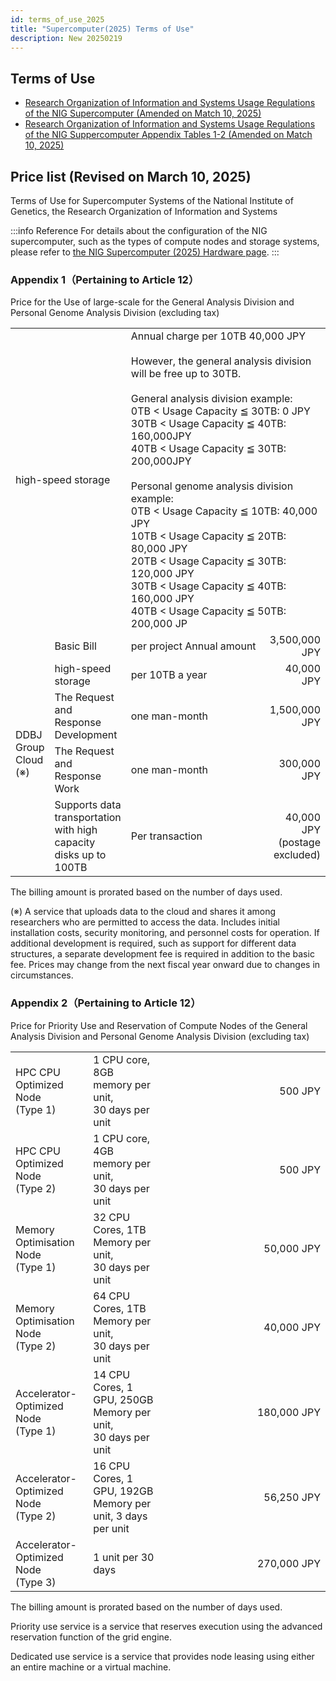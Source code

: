 ```yaml
---
id: terms_of_use_2025
title: "Supercomputer(2025) Terms of Use"
description: New 20250219
---
```


## Terms of Use

- [Research Organization of Information and Systems Usage Regulations of the NIG Supercomputer (Amended on Match 10, 2025)](nigsc_use_policy_2025.pdf)
- [Research Organization of Information and Systems Usage Regulations of the NIG Suppercomputer Appendix Tables 1-2 (Amended on Match 10, 2025)](tables_of_nigsc_use_policy_2025.pdf)



## Price list (Revised on March 10, 2025)

Terms of Use for Supercomputer Systems of the National Institute of Genetics, the Research Organization of Information and Systems


:::info Reference
For details about the configuration of the NIG supercomputer, such as the types of compute nodes and storage systems, please refer to [the NIG Supercomputer (2025) Hardware page](/guides/hardware/hardware2025/).
:::



### **Appendix 1（Pertaining to Article 12）**

Price for the Use of large-scale for the General Analysis Division and Personal Genome Analysis Division (excluding tax)

<table>
	<tbody>
		<tr>
      <td colspan="2">high-speed storage</td>
      <td width="400" colspan="2">
        Annual charge per 10TB			40,000 JPY<br /><br />
        However, the general analysis division will be free up to 30TB.<br /><br />
        General analysis division example:<br />    
            0TB < Usage Capacity ≦ 30TB: 0 JPY<br />
            30TB < Usage Capacity ≦ 40TB: 160,000JPY<br />
            40TB < Usage Capacity ≦ 30TB: 200,000JPY<br /><br />
        Personal genome analysis division example:<br />
            0TB < Usage Capacity ≦ 10TB: 40,000 JPY<br />
            10TB < Usage Capacity ≦ 20TB: 80,000 JPY<br />
            20TB < Usage Capacity ≦ 30TB: 120,000 JPY<br />
            30TB < Usage Capacity ≦ 40TB: 160,000 JPY<br />
            40TB < Usage Capacity ≦ 50TB: 200,000 JP
      </td>
    </tr>
		<tr>
			<td rowspan="5">DDBJ Group Cloud (※)</td>
			<td>Basic Bill</td>
			<td width="250">per project Annual amount</td>
			<td align="right">3,500,000 JPY</td>
		</tr>
		<tr>
			<td>high-speed storage</td>
			<td>per 10TB a year</td>
			<td align="right">40,000 JPY</td>
		</tr>
		<tr>
			<td>The Request and Response Development</td>
			<td>one man-month</td>
			<td align="right">1,500,000 JPY</td>
		</tr>
		<tr>
			<td>The Request and Response Work</td>
			<td>one man-month</td>
			<td align="right">300,000 JPY</td>
		</tr>
		<tr>
			<td>Supports data transportation with high capacity disks up to 100TB</td>
			<td>Per transaction</td>
			<td align="right">40,000 JPY<br /> (postage excluded)</td>
		</tr>
	</tbody>
</table>

The billing amount is prorated based on the number of days used.

(※) A service that uploads data to the cloud and shares it among researchers who are permitted to access the data. Includes initial installation costs, security monitoring, and personnel costs for operation.
If additional development is required, such as support for different data structures, a separate development fee is required in addition to the basic fee. Prices may change from the next fiscal year onward due to changes in circumstances.



### **Appendix 2（Pertaining to Article 12）**

Price for Priority Use and Reservation of Compute Nodes of the General Analysis Division and Personal Genome Analysis Division (excluding tax)

<table>
  <tbody>
    <tr>
      <td>HPC CPU Optimized Node<br />(Type 1)</td>
      <td>1 CPU core, 8GB memory per unit,<br /> 30 days per unit</td>
      <td width="250" align="right">500 JPY</td>
    </tr>
    <tr>
      <td>HPC CPU Optimized Node<br />(Type 2)</td>
      <td>1 CPU core, 4GB memory per unit,<br /> 30 days per unit</td>
      <td align="right">500 JPY</td>
    </tr>
    <tr>
      <td>Memory Optimisation Node<br />(Type 1)</td>
      <td>32 CPU Cores, 1TB Memory per unit,<br /> 30 days per unit</td>
      <td align="right">50,000 JPY</td>
    </tr>
    <tr>
      <td>Memory Optimisation Node<br />(Type 2)</td>
      <td>64 CPU Cores, 1TB Memory per unit,<br /> 30 days per unit</td>
      <td align="right">40,000 JPY</td>
    </tr>
    <tr>
      <td>Accelerator-Optimized Node<br />(Type 1)</td>
      <td>14 CPU Cores, 1 GPU, 250GB Memory per unit,<br /> 30 days per unit</td>
      <td align="right">180,000 JPY</td>
    </tr>
    <tr>
      <td>Accelerator-Optimized Node<br />(Type 2)</td>
      <td>16 CPU Cores, 1 GPU, 192GB Memory per unit, 3 days per unit</td>
      <td align="right">56,250 JPY</td>
    </tr>
    <tr>
      <td>Accelerator-Optimized Node<br />(Type 3)</td>
      <td>1 unit per 30 days</td>
      <td align="right">270,000 JPY</td>
    </tr>
  </tbody>
</table>


The billing amount is prorated based on the number of days used.

Priority use service is a service that reserves execution using the advanced reservation function of the grid engine.

Dedicated use service is a service that provides node leasing using either an entire machine or a virtual machine.

